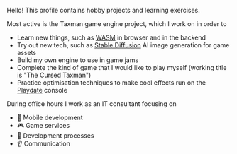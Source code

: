 Hello! This profile contains hobby projects and learning exercises.

Most active is the Taxman game engine project, which I work on in order to
- Learn new things, such as [WASM](https://webassembly.org/) in browser and in the backend
- Try out new tech, such as [Stable Diffusion](https://en.wikipedia.org/wiki/Stable_Diffusion) AI image generation for game assets
- Build my own engine to use in game jams
- Complete the kind of game that I would like to play myself (working title is "The Cursed Taxman")
- Practice optimisation techniques to make cool effects run on the [Playdate](https://play.date) console

During office hours I work as an IT consultant focusing on
- 📱 Mobile development
- 🎮 Game services
- 🧠 Development processes
- 👂 Communication

<!--
**McDevon/McDevon** is a ✨ _special_ ✨ repository because its `README.md` (this file) appears on your GitHub profile.

Here are some ideas to get you started:

- 🔭 I’m currently working on ...
- 🌱 I’m currently learning ...
- 👯 I’m looking to collaborate on ...
- 🤔 I’m looking for help with ...
- 💬 Ask me about ...
- 📫 How to reach me: ...
- 😄 Pronouns: ...
- ⚡ Fun fact: ...
-->
